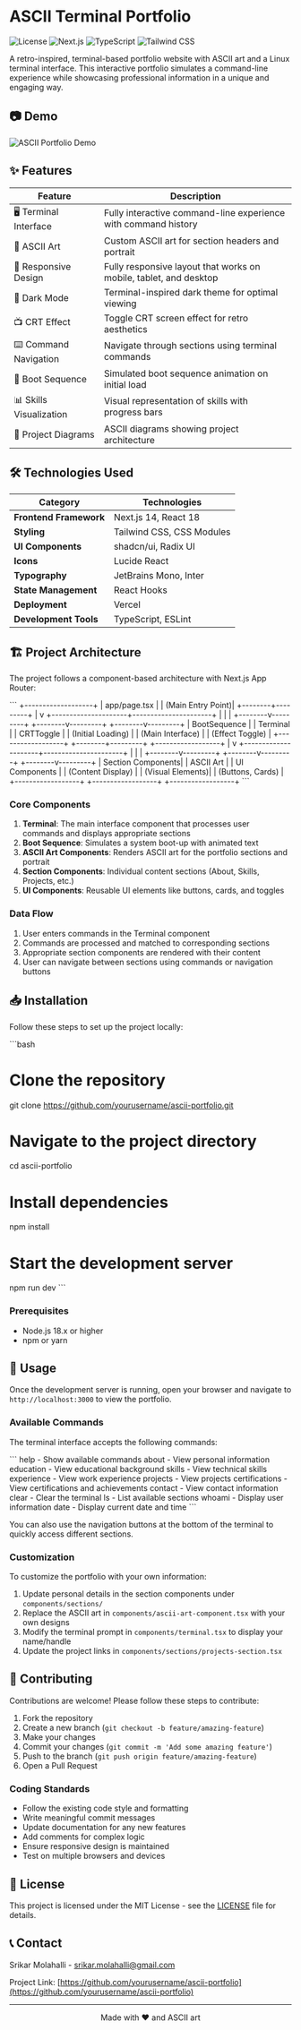 # ASCII Terminal Portfolio

![License](https://img.shields.io/badge/license-MIT-blue.svg)
![Next.js](https://img.shields.io/badge/Next.js-14.1.0-black)
![TypeScript](https://img.shields.io/badge/TypeScript-5.x-blue)
![Tailwind CSS](https://img.shields.io/badge/Tailwind-3.3.0-38B2AC)

A retro-inspired, terminal-based portfolio website with ASCII art and a Linux terminal interface. This interactive portfolio simulates a command-line experience while showcasing professional information in a unique and engaging way.

## 📷 Demo

![ASCII Portfolio Demo](https://placeholder.svg?height=400&width=800)

## ✨ Features

| Feature | Description |
|---------|-------------|
| 🖥️ Terminal Interface | Fully interactive command-line experience with command history |
| 🎨 ASCII Art | Custom ASCII art for section headers and portrait |
| 📱 Responsive Design | Fully responsive layout that works on mobile, tablet, and desktop |
| 🌙 Dark Mode | Terminal-inspired dark theme for optimal viewing |
| 📺 CRT Effect | Toggle CRT screen effect for retro aesthetics |
| ⌨️ Command Navigation | Navigate through sections using terminal commands |
| 🔄 Boot Sequence | Simulated boot sequence animation on initial load |
| 📊 Skills Visualization | Visual representation of skills with progress bars |
| 📝 Project Diagrams | ASCII diagrams showing project architecture |

## 🛠️ Technologies Used

| Category | Technologies |
|----------|-------------|
| **Frontend Framework** | Next.js 14, React 18 |
| **Styling** | Tailwind CSS, CSS Modules |
| **UI Components** | shadcn/ui, Radix UI |
| **Icons** | Lucide React |
| **Typography** | JetBrains Mono, Inter |
| **State Management** | React Hooks |
| **Deployment** | Vercel |
| **Development Tools** | TypeScript, ESLint |

## 🏗️ Project Architecture

The project follows a component-based architecture with Next.js App Router:

\`\`\`
                                +-------------------+
                                |    app/page.tsx   |
                                | (Main Entry Point)|
                                +--------+---------+
                                         |
                                         v
                  +---------------------+----------------------+
                  |                     |                      |
         +--------v---------+  +--------v---------+  +--------v---------+
         |  BootSequence    |  |    Terminal      |  |    CRTToggle     |
         | (Initial Loading) |  | (Main Interface) |  | (Effect Toggle)  |
         +------------------+   +--------+---------+  +------------------+
                                         |
                                         v
                  +---------------------+----------------------+
                  |                     |                      |
         +--------v---------+  +--------v---------+  +--------v---------+
         |  Section Components|  |  ASCII Art      |  |  UI Components   |
         | (Content Display)  |  | (Visual Elements)|  | (Buttons, Cards) |
         +------------------+   +------------------+  +------------------+
\`\`\`

### Core Components

1. **Terminal**: The main interface component that processes user commands and displays appropriate sections
2. **Boot Sequence**: Simulates a system boot-up with animated text
3. **ASCII Art Components**: Renders ASCII art for the portfolio sections and portrait
4. **Section Components**: Individual content sections (About, Skills, Projects, etc.)
5. **UI Components**: Reusable UI elements like buttons, cards, and toggles

### Data Flow

1. User enters commands in the Terminal component
2. Commands are processed and matched to corresponding sections
3. Appropriate section components are rendered with their content
4. User can navigate between sections using commands or navigation buttons

## 📥 Installation

Follow these steps to set up the project locally:

\`\`\`bash
# Clone the repository
git clone https://github.com/yourusername/ascii-portfolio.git

# Navigate to the project directory
cd ascii-portfolio

# Install dependencies
npm install

# Start the development server
npm run dev
\`\`\`

### Prerequisites

- Node.js 18.x or higher
- npm or yarn

## 🚀 Usage

Once the development server is running, open your browser and navigate to `http://localhost:3000` to view the portfolio.

### Available Commands

The terminal interface accepts the following commands:

\`\`\`
help        - Show available commands
about       - View personal information
education   - View educational background
skills      - View technical skills
experience  - View work experience
projects    - View projects
certifications - View certifications and achievements
contact     - View contact information
clear       - Clear the terminal
ls          - List available sections
whoami      - Display user information
date        - Display current date and time
\`\`\`

You can also use the navigation buttons at the bottom of the terminal to quickly access different sections.

### Customization

To customize the portfolio with your own information:

1. Update personal details in the section components under `components/sections/`
2. Replace the ASCII art in `components/ascii-art-component.tsx` with your own designs
3. Modify the terminal prompt in `components/terminal.tsx` to display your name/handle
4. Update the project links in `components/sections/projects-section.tsx`

## 👥 Contributing

Contributions are welcome! Please follow these steps to contribute:

1. Fork the repository
2. Create a new branch (`git checkout -b feature/amazing-feature`)
3. Make your changes
4. Commit your changes (`git commit -m 'Add some amazing feature'`)
5. Push to the branch (`git push origin feature/amazing-feature`)
6. Open a Pull Request

### Coding Standards

- Follow the existing code style and formatting
- Write meaningful commit messages
- Update documentation for any new features
- Add comments for complex logic
- Ensure responsive design is maintained
- Test on multiple browsers and devices

## 📄 License

This project is licensed under the MIT License - see the [LICENSE](LICENSE) file for details.

## 📞 Contact

Srikar Molahalli - [srikar.molahalli@gmail.com](mailto:srikar.molahalli@gmail.com)

Project Link: [https://github.com/yourusername/ascii-portfolio](https://github.com/yourusername/ascii-portfolio)

---

<p align="center">Made with ❤️ and ASCII art</p>
